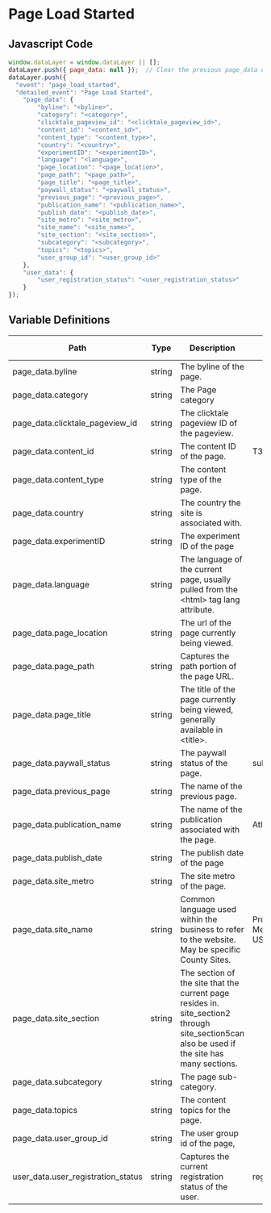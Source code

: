 # Page Load Started

### 

## Javascript Code
```js
window.dataLayer = window.dataLayer || [];
dataLayer.push({ page_data: null });  // Clear the previous page_data object.
dataLayer.push({
  "event": "page_load_started",
  "detailed_event": "Page Load Started",
    "page_data": {
        "byline": "<byline>",
        "category": "<category>",
        "clicktale_pageview_id": "<clicktale_pageview_id>",
        "content_id": "<content_id>",
        "content_type": "<content_type>",
        "country": "<country>",
        "experimentID": "<experimentID>",
        "language": "<language>",
        "page_location": "<page_location>",
        "page_path": "<page_path>",
        "page_title": "<page_title>",
        "paywall_status": "<paywall_status>",
        "previous_page": "<previous_page>",
        "publication_name": "<publication_name>",
        "publish_date": "<publish_date>",
        "site_metro": "<site_metro>",
        "site_name": "<site_name>",
        "site_section": "<site_section>",
        "subcategory": "<subcategory>",
        "topics": "<topics>",
        "user_group_id": "<user_group_id>"
    },
    "user_data": {
        "user_registration_status": "<user_registration_status>"
    }
});
```

## Variable Definitions

|Path|Type|Description|Example|Pattern|Min Length|Max Length|Minimum|Maximum|Multiple Of|
| --- | --- | --- | --- | --- | --- | --- | --- | --- | --- |
|page_data.byline|string|The byline of the page.||||||||
|page_data.category|string|The Page category||||||||
|page_data.clicktale_pageview_id|string|The clicktale pageview ID of the pageview.||||||||
|page_data.content_id|string|The content ID of the page.|T3FAWCMCENGILOUBIU2LY2XB7Y|||||||
|page_data.content_type|string|The content type of the page.||||||||
|page_data.country|string|The country the site is associated with.||||||||
|page_data.experimentID|string|The experiment ID of the page||||||||
|page_data.language|string|The language of the current page, usually pulled from the &lt;html&gt; tag lang attribute.||||||||
|page_data.page_location|string|The url of the page currently being viewed.||||||||
|page_data.page_path|string|Captures the path portion of the page URL.||||||||
|page_data.page_title|string|The title of the page currently being viewed, generally available in &lt;title&gt;.||||||||
|page_data.paywall_status|string|The paywall status of the page.|subscriberonly|||||||
|page_data.previous_page|string|The name of the previous page.||||||||
|page_data.publication_name|string|The name of the publication associated with the page.|Atlanta Journal-Constitution|||||||
|page_data.publish_date|string|The publish date of the page||||||||
|page_data.site_metro|string|The site metro of the page.||||||||
|page_data.site_name|string|Common language used within the business to refer to the website. May be specific County Sites.|Prospecting-EU, Prospecting-US, Member Portal, Shop-CA, Shop-US, Shop-EU|||||||
|page_data.site_section|string|The section of the site that the current page resides in. site\_section2 through site\_section5can also be used if the site has many sections.||||||||
|page_data.subcategory|string|The page sub-category.||||||||
|page_data.topics|string|The content topics for the page.||||||||
|page_data.user_group_id|string|The user group id of the page,||||||||
|user_data.user_registration_status|string|Captures the current registration status of the user.|registered|||||||




